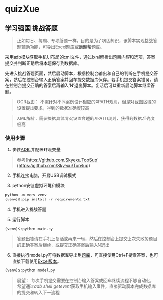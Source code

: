 # quizXue
## 学习强国 挑战答题

> 正如每日、每周、专项答题一样，目的是为了巩固知识，该脚本实现挑战答题辅助功能，可导出Excel题库或**磨题帮**题库。

采用adb模块获取手机UI布局的xml文件，通过lxml解析出题目内容和选项，答案提交并判断正确后将本题保存到数据库。

先进入挑战答题页面，然后启动脚本，根据控制台输出和自己的判断在手机提交答案，然后在控制台输入正确答案并回车提交数据库保存。若手机提交答案错误，请在控制台提交正确的答案后再输入‘N’退出脚本。复活后可以重新启动脚本继续答题。

> OCR截图： 不需针对不同案例设计相应的XPATH规则，但是对截图区域的设置提出要求，得到的数据准确度较高

> XML解析：需要根据具体情况设置合适的XPATH规则，获得的数据准确度极高


### 使用步骤
1. 安装[ADB](https://adb.clockworkmod.com/),并配置环境变量
> 参考[https://github.com/Skyexu/TopSup](https://github.com/Skyexu/TopSup)

2. 手机连接电脑，开启USB调试模式

3. python安装虚拟环境和模块
```python
python -m venv venv
(venv)$:pip install -r requirements.txt
```

4. 手机进入挑战答题

5. 运行脚本
```python
(venv)$:python main.py
```

> 答题出错请在手机上复活或再来一局，然后在控制台上提交上次失败的题目的正确答案后继续，或提交正确答案后输入N退出

6. 直接执行model.py可将数据库导出到[题库](./data/data-dev.md)，可直接使用Ctrl+F搜索答案，也可直接下载使用[Excel版本](./data)。

```python
(venv)$:python model.py
```

> 展望： 每次手机提交需要在控制台输入答案或回车继续流程不够自动化，希望通过*adb shell getevent*获取手机输入事件，直接驱动脚本完成数据库的提交和转入下一流程